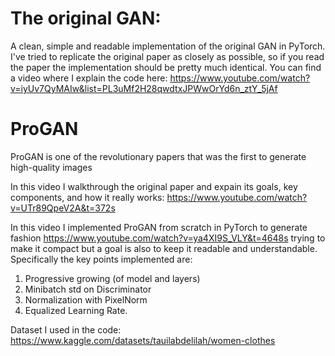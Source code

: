# The original GAN:
A clean, simple and readable implementation of the original GAN in PyTorch. I've tried to replicate the original paper as closely as possible, so if you read the paper the implementation should be pretty much identical.
You can find a video where I explain the code here: https://www.youtube.com/watch?v=iyUv7QyMAIw&list=PL3uMf2H28qwdtxJPWwOrYd6n_ztY_5jAf

# ProGAN
ProGAN is one of the revolutionary papers that was the first to generate high-quality images

In this video I walkthrough the original paper and expain its goals, key components, and how it really works: https://www.youtube.com/watch?v=UTr89QpeV2A&t=372s

In this video I implemented ProGAN from scratch in PyTorch to generate fashion https://www.youtube.com/watch?v=ya4XI9S_VLY&t=4648s trying to make it compact but a goal is also to keep it readable and understandable.
Specifically the key points implemented are:
1) Progressive growing (of model and layers)
2) Minibatch std on Discriminator
3) Normalization with PixelNorm
4) Equalized Learning Rate.

Dataset I used in the code: https://www.kaggle.com/datasets/tauilabdelilah/women-clothes
